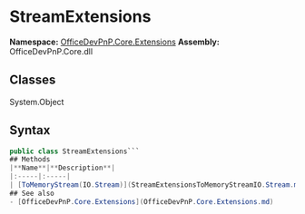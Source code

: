 # StreamExtensions

**Namespace:** [OfficeDevPnP.Core.Extensions](OfficeDevPnP.Core.Extensions.md)
**Assembly:** OfficeDevPnP.Core.dll
## Classes
System.Object
## Syntax
```C#
public class StreamExtensions```
## Methods
|**Name**|**Description**|
|:-----|:-----|
| [ToMemoryStream(IO.Stream)](StreamExtensionsToMemoryStreamIO.Stream.md) | 
## See also
- [OfficeDevPnP.Core.Extensions](OfficeDevPnP.Core.Extensions.md)

